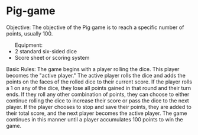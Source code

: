 # Pig-game
Objective:
The objective of the Pig game is to reach a specific number of points, usually 100.
<ul>
Equipment:
<li>2 standard six-sided dice
<li>Score sheet or scoring system
</ul>
Basic Rules:
The game begins with a player rolling the dice. This player becomes the "active player."
The active player rolls the dice and adds the points on the faces of the rolled dice to their current score.
If the player rolls a 1 on any of the dice, they lose all points gained in that round and their turn ends.
If they roll any other combination of points, they can choose to either continue rolling the dice to increase their score or pass the dice to the next player.
If the player chooses to stop and save their points, they are added to their total score, and the next player becomes the active player.
The game continues in this manner until a player accumulates 100 points to win the game.
